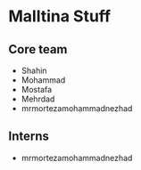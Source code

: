# Malltina Stuff

## Core team

- Shahin
- Mohammad
- Mostafa
- Mehrdad
- mrmortezamohammadnezhad
## Interns
- mrmortezamohammadnezhad


